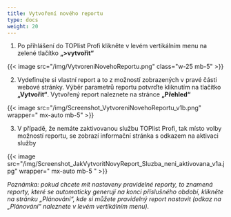 ```yaml
---
title: Vytvoření nového reportu
type: docs
weight: 20
---
```

1. Po přihlášení do TOPlist Profi klikněte v levém vertikálním menu na zelené tlačítko **„>vytvořit“**

{{< image src="/img/VytvoreniNovehoReportu.png" class="w-25 mb-5" >}}


2. Vydefinujte si vlastní report a to z možností zobrazených v pravé části webové stránky. Výběr parametrů reportu potvrďte kliknutím na tlačítko **„Vytvořit“**. Vytvořený report naleznete na stránce **„Přehled“**

{{< image src="/img/Screenshot_VytvoreniNovehoReportu_v1b.png" wrapper=" mx-auto mb-5" >}}


3. V případě, že nemáte zaktivovanou službu TOPlist Profi, tak místo volby možností reportu, se zobrazí informační stránka s odkazem na aktivaci služby

{{< image src="/img/Screenshot_JakVytvoritNovyReport_Sluzba_neni_aktivovana_v1a.jpg" wrapper=" mx-auto mb-5 " >}}

_Poznámka: pokud chcete mít nastaveny pravidelné reporty, to znamená reporty, které se automaticky generují na konci příslušného období, klikněte na stránku „Plánování“, kde si můžete pravidelný report nastavit (odkaz na „Plánování“ naleznete v levém vertikálním menu)._